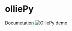 # olliePy
[Documetation](https://htmlpreview.github.io/?https://github.com/ahmed-mohamed-sn/olliePy/blob/master/docs/olliepy/index.html)
![OlliePy demo](./OlliePy-Demo.gif)

